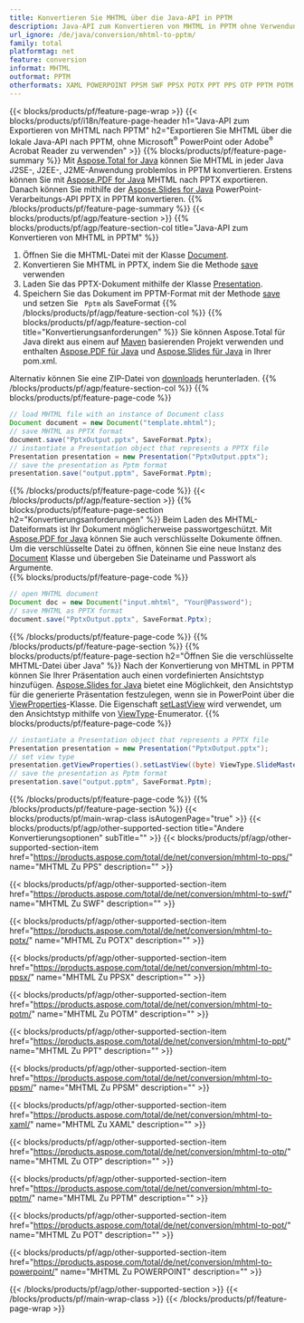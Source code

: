 ```yaml
---
title: Konvertieren Sie MHTML über die Java-API in PPTM
description: Java-API zum Konvertieren von MHTML in PPTM ohne Verwendung von Microsoft Word
url_ignore: /de/java/conversion/mhtml-to-pptm/
family: total
platformtag: net
feature: conversion
informat: MHTML
outformat: PPTM
otherformats: XAML POWERPOINT PPSM SWF PPSX POTX PPT PPS OTP PPTM POTM POT
---
```

{{< blocks/products/pf/feature-page-wrap >}}
{{< blocks/products/pf/i18n/feature-page-header h1="Java-API zum Exportieren von MHTML nach PPTM" h2="Exportieren Sie MHTML über die lokale Java-API nach PPTM, ohne Microsoft<sup>&reg;</sup> PowerPoint oder Adobe<sup>&reg;</sup> Acrobat Reader zu verwenden" >}}
{{% blocks/products/pf/feature-page-summary %}}
Mit [Aspose.Total for Java](https://products.aspose.com/total/java/) können Sie MHTML in jeder Java J2SE-, J2EE-, J2ME-Anwendung problemlos in PPTM konvertieren. Erstens können Sie mit [Aspose.PDF for Java](https://products.aspose.com/pdf/java/) MHTML nach PPTX exportieren. Danach können Sie mithilfe der [Aspose.Slides for Java](https://products.aspose.com/slides/java/) PowerPoint-Verarbeitungs-API PPTX in PPTM konvertieren.
{{% /blocks/products/pf/feature-page-summary  %}}
{{< blocks/products/pf/agp/feature-section >}}
{{% blocks/products/pf/agp/feature-section-col title="Java-API zum Konvertieren von MHTML in PPTM" %}}
1. Öffnen Sie die MHTML-Datei mit der Klasse [Document](https://reference.aspose.com/pdf/java/com.aspose.pdf/Document).
2. Konvertieren Sie MHTML in PPTX, indem Sie die Methode [save](https://reference.aspose.com/pdf/java/com.aspose.pdf/Document#save-java.lang.String-int-) verwenden
3. Laden Sie das PPTX-Dokument mithilfe der Klasse [Presentation](https://reference.aspose.com/slides/java/com.aspose.slides/Presentation).
4. Speichern Sie das Dokument im PPTM-Format mit der Methode [save](https://reference.aspose.com/slides/java/com.aspose.slides/Presentation#save-java.lang.String-int-) und setzen Sie ` Pptm` als SaveFormat
{{% /blocks/products/pf/agp/feature-section-col %}}
{{% blocks/products/pf/agp/feature-section-col title="Konvertierungsanforderungen" %}}
Sie können Aspose.Total für Java direkt aus einem auf [Maven](https://repository.aspose.com/webapp/#/artifacts/browse/tree/General/repo/com/aspose/aspose-total) basierenden Projekt verwenden und enthalten [Aspose.PDF für Java](https://docs.aspose.com/pdf/java/installation/) und [Aspose.Slides für Java](https://docs.aspose.com/slides/java/installation/) in Ihrer pom.xml.

Alternativ können Sie eine ZIP-Datei von [downloads](https://downloads.aspose.com/total/java) herunterladen.
{{% /blocks/products/pf/agp/feature-section-col %}}
{{% blocks/products/pf/feature-page-code %}}

```java
// load MHTML file with an instance of Document class
Document document = new Document("template.mhtml");
// save MHTML as PPTX format 
document.save("PptxOutput.pptx", SaveFormat.Pptx); 
// instantiate a Presentation object that represents a PPTX file
Presentation presentation = new Presentation("PptxOutput.pptx");
// save the presentation as Pptm format
presentation.save("output.pptm", SaveFormat.Pptm);   
```

{{% /blocks/products/pf/feature-page-code %}}
{{< /blocks/products/pf/agp/feature-section >}}
{{% blocks/products/pf/feature-page-section  h2="Konvertierungsanforderungen" %}}
Beim Laden des MHTML-Dateiformats ist Ihr Dokument möglicherweise passwortgeschützt. Mit [Aspose.PDF for Java](https://products.aspose.com/pdf/java/) können Sie auch verschlüsselte Dokumente öffnen. Um die verschlüsselte Datei zu öffnen, können Sie eine neue Instanz des [Document](https://reference.aspose.com/pdf/java/com.aspose.pdf/Document#Document-java.lang.String-java.lang.String-) Klasse und übergeben Sie Dateiname und Passwort als Argumente.  
{{% blocks/products/pf/feature-page-code %}}

```java
// open MHTML document
Document doc = new Document("input.mhtml", "Your@Password");
// save MHTML as PPTX format 
document.save("PptxOutput.pptx", SaveFormat.Pptx); 

```

{{% /blocks/products/pf/feature-page-code  %}}
{{% /blocks/products/pf/feature-page-section %}}
{{% blocks/products/pf/feature-page-section  h2="Öffnen Sie die verschlüsselte MHTML-Datei über Java" %}}
Nach der Konvertierung von MHTML in PPTM können Sie Ihrer Präsentation auch einen vordefinierten Ansichtstyp hinzufügen. [Aspose.Slides for Java](https://products.aspose.com/slides/java/) bietet eine Möglichkeit, den Ansichtstyp für die generierte Präsentation festzulegen, wenn sie in PowerPoint über die [ViewProperties](https://reference.aspose.com/slides/java/com.aspose.slides/ViewProperties)-Klasse. Die Eigenschaft [setLastView](https://reference.aspose.com/slides/java/com.aspose.slides/ViewProperties#setLastView-int-) wird verwendet, um den Ansichtstyp mithilfe von [ViewType](https://reference.aspose.com/slides/java/com.aspose.slides/ViewType)-Enumerator. 
{{% blocks/products/pf/feature-page-code %}}

```java
// instantiate a Presentation object that represents a PPTX file
Presentation presentation = new Presentation("PptxOutput.pptx");
// set view type
presentation.getViewProperties().setLastView((byte) ViewType.SlideMasterView);
// save the presentation as Pptm format
presentation.save("output.pptm", SaveFormat.Pptm);    
```

{{% /blocks/products/pf/feature-page-code  %}}
{{% /blocks/products/pf/feature-page-section %}}
{{< blocks/products/pf/main-wrap-class isAutogenPage="true" >}}
{{< blocks/products/pf/agp/other-supported-section title="Andere Konvertierungsoptionen" subTitle="" >}}
{{< blocks/products/pf/agp/other-supported-section-item href="https://products.aspose.com/total/de/net/conversion/mhtml-to-pps/" name="MHTML Zu PPS" description="" >}}

{{< blocks/products/pf/agp/other-supported-section-item href="https://products.aspose.com/total/de/net/conversion/mhtml-to-swf/" name="MHTML Zu SWF" description="" >}}

{{< blocks/products/pf/agp/other-supported-section-item href="https://products.aspose.com/total/de/net/conversion/mhtml-to-potx/" name="MHTML Zu POTX" description="" >}}

{{< blocks/products/pf/agp/other-supported-section-item href="https://products.aspose.com/total/de/net/conversion/mhtml-to-ppsx/" name="MHTML Zu PPSX" description="" >}}

{{< blocks/products/pf/agp/other-supported-section-item href="https://products.aspose.com/total/de/net/conversion/mhtml-to-potm/" name="MHTML Zu POTM" description="" >}}

{{< blocks/products/pf/agp/other-supported-section-item href="https://products.aspose.com/total/de/net/conversion/mhtml-to-ppt/" name="MHTML Zu PPT" description="" >}}

{{< blocks/products/pf/agp/other-supported-section-item href="https://products.aspose.com/total/de/net/conversion/mhtml-to-ppsm/" name="MHTML Zu PPSM" description="" >}}

{{< blocks/products/pf/agp/other-supported-section-item href="https://products.aspose.com/total/de/net/conversion/mhtml-to-xaml/" name="MHTML Zu XAML" description="" >}}

{{< blocks/products/pf/agp/other-supported-section-item href="https://products.aspose.com/total/de/net/conversion/mhtml-to-otp/" name="MHTML Zu OTP" description="" >}}

{{< blocks/products/pf/agp/other-supported-section-item href="https://products.aspose.com/total/de/net/conversion/mhtml-to-pptm/" name="MHTML Zu PPTM" description="" >}}

{{< blocks/products/pf/agp/other-supported-section-item href="https://products.aspose.com/total/de/net/conversion/mhtml-to-pot/" name="MHTML Zu POT" description="" >}}

{{< blocks/products/pf/agp/other-supported-section-item href="https://products.aspose.com/total/de/net/conversion/mhtml-to-powerpoint/" name="MHTML Zu POWERPOINT" description="" >}}


{{< /blocks/products/pf/agp/other-supported-section >}}
{{< /blocks/products/pf/main-wrap-class >}}
{{< /blocks/products/pf/feature-page-wrap >}}